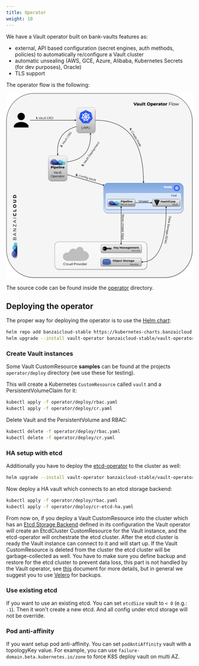 ```yaml
---
title: Operator
weight: 10
---
```


We have a Vault operator built on bank-vaults features as:

- external, API based configuration (secret engines, auth methods, policies) to automatically re/configure a Vault cluster
- automatic unsealing (AWS, GCE, Azure, Alibaba, Kubernetes Secrets (for dev purposes), Oracle)
- TLS support

The operator flow is the following:

![operator](images/vaultoperator.png)

The source code can be found inside the [operator](https://github.com/banzaicloud/bank-vaults/operator/) directory.

## Deploying the operator

The proper way for deploying the operator is to use the [Helm chart](https://github.com/banzaicloud/bank-vaults/blob/master/charts/vault-operator/README.md):

```bash
helm repo add banzaicloud-stable https://kubernetes-charts.banzaicloud.com
helm upgrade --install vault-operator banzaicloud-stable/vault-operator
```

### Create Vault instances

Some Vault CustomResource __**samples**__ can be found at the projects `operator/deploy` directory (we use these for testing).

This will create a Kubernetes `CustomResource` called `vault` and a PersistentVolumeClaim for it:

```bash
kubectl apply -f operator/deploy/rbac.yaml
kubectl apply -f operator/deploy/cr.yaml
```

Delete Vault and the PersistentVolume and RBAC:

```bash
kubectl delete -f operator/deploy/rbac.yaml
kubectl delete -f operator/deploy/cr.yaml
```

### HA setup with etcd

Additionally you have to deploy the [etcd-operator](https://github.com/coreos/etcd-operator) to the cluster as well:

```bash
helm upgrade --install vault-operator banzaicloud-stable/vault-operator --set etcd-operator.enabled=true
```

Now deploy a HA vault which connects to an etcd storage backend:

```bash
kubectl apply -f operator/deploy/rbac.yaml
kubectl apply -f operator/deploy/cr-etcd-ha.yaml
```

From now on, if you deploy a Vault CustomResource into the cluster which has an [Etcd Storage Backend](https://www.vaultproject.io/docs/configuration/storage/etcd.html) defined in its configuration the Vault operator will create an EtcdCluster CustomResource for the Vault instance, and the etcd-operator will orchestrate the etcd cluster. After the etcd cluster is ready the Vault instance can connect to it and will start up. If the Vault CustomResource is deleted from the cluster the etcd cluster will be garbage-collected as well. You have to make sure you define backup and restore for the etcd cluster to prevent data loss, this part is not handled by the Vault operator, see [this](https://github.com/coreos/etcd-operator#backup-and-restore-an-etcd-cluster) document for more details, but in general we suggest you to use [Velero](../docs/backup/README.md) for backups.

### Use existing etcd

If you want to use an existing etcd. You can set `etcdSize` vault to `< 0` (e.g.: `-1`). Then it won't create a new etcd.
And all config under etcd storage will not be override.

### Pod anti-affinity

If you want setup pod anti-affinity. You can set `podAntiAffinity` vault with a topologyKey value. 
For example, you can use `failure-domain.beta.kubernetes.io/zone` to force K8S deploy vault on multi AZ.
